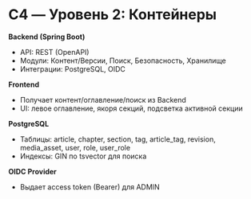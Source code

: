 # C4 — Уровень 2: Контейнеры

**Backend (Spring Boot)**
- API: REST (OpenAPI)
- Модули: Контент/Версии, Поиск, Безопасность, Хранилище
- Интеграции: PostgreSQL, OIDC

**Frontend**
- Получает контент/оглавление/поиск из Backend
- UI: левое оглавление, якоря секций, подсветка активной секции

**PostgreSQL**
- Таблицы: article, chapter, section, tag, article_tag, revision, media_asset, user, role, user_role
- Индексы: GIN по tsvector для поиска

**OIDC Provider**
- Выдает access token (Bearer) для ADMIN
